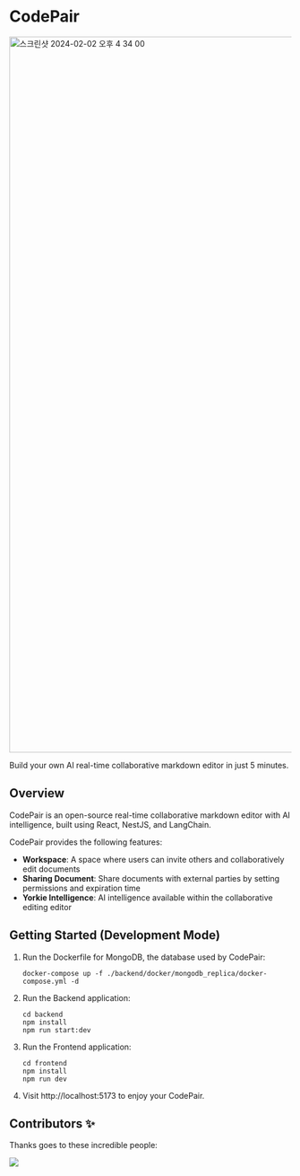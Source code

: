# CodePair

<img width="1276" alt="스크린샷 2024-02-02 오후 4 34 00" src="https://github.com/yorkie-team/codepair-poc/assets/52884648/eef0e4ca-27e1-47c6-b499-33e8d4d632af">


Build your own AI real-time collaborative markdown editor in just 5 minutes.

## Overview

CodePair is an open-source real-time collaborative markdown editor with AI intelligence, built using React, NestJS, and LangChain.

CodePair provides the following features:

- **Workspace**: A space where users can invite others and collaboratively edit documents
- **Sharing Document**: Share documents with external parties by setting permissions and expiration time
- **Yorkie Intelligence**: AI intelligence available within the collaborative editing editor

## Getting Started (Development Mode)


1. Run the Dockerfile for MongoDB, the database used by CodePair:
    ```
    docker-compose up -f ./backend/docker/mongodb_replica/docker-compose.yml -d
    ```

2. Run the Backend application:
    ```
    cd backend
    npm install
    npm run start:dev
    ```

3. Run the Frontend application:
    ```
    cd frontend
    npm install
    npm run dev
    ```

4. Visit http://localhost:5173 to enjoy your CodePair.

## Contributors ✨

Thanks goes to these incredible people:

<a href="https://github.com/yorkie-team/codepair/graphs/contributors">
  <img src="https://contrib.rocks/image?repo=yorkie-team/codepair-poc" />
</a>